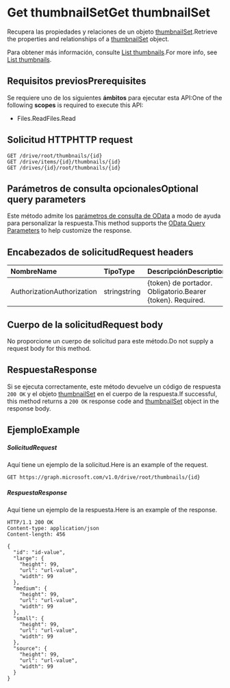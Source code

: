 # <a name="get-thumbnailset"></a><span data-ttu-id="bacfc-101">Get thumbnailSet</span><span class="sxs-lookup"><span data-stu-id="bacfc-101">Get thumbnailSet</span></span>

<span data-ttu-id="bacfc-102">Recupera las propiedades y relaciones de un objeto [thumbnailSet](../resources/thumbnailset.md).</span><span class="sxs-lookup"><span data-stu-id="bacfc-102">Retrieve the properties and relationships of a [thumbnailSet](../resources/thumbnailset.md) object.</span></span>

<span data-ttu-id="bacfc-103">Para obtener más información, consulte [List thumbnails](item_list_thumbnails.md).</span><span class="sxs-lookup"><span data-stu-id="bacfc-103">For more info, see [List thumbnails](item_list_thumbnails.md).</span></span>

## <a name="prerequisites"></a><span data-ttu-id="bacfc-104">Requisitos previos</span><span class="sxs-lookup"><span data-stu-id="bacfc-104">Prerequisites</span></span>
<span data-ttu-id="bacfc-105">Se requiere uno de los siguientes **ámbitos** para ejecutar esta API:</span><span class="sxs-lookup"><span data-stu-id="bacfc-105">One of the following **scopes** is required to execute this API:</span></span>

  * <span data-ttu-id="bacfc-106">Files.Read</span><span class="sxs-lookup"><span data-stu-id="bacfc-106">Files.Read</span></span>

## <a name="http-request"></a><span data-ttu-id="bacfc-107">Solicitud HTTP</span><span class="sxs-lookup"><span data-stu-id="bacfc-107">HTTP request</span></span>
<!-- { "blockType": "ignored" } -->
```http
GET /drive/root/thumbnails/{id}
GET /drive/items/{id}/thumbnails/{id}
GET /drives/{id}/root/thumbnails/{id}
```
## <a name="optional-query-parameters"></a><span data-ttu-id="bacfc-108">Parámetros de consulta opcionales</span><span class="sxs-lookup"><span data-stu-id="bacfc-108">Optional query parameters</span></span>
<span data-ttu-id="bacfc-109">Este método admite los [parámetros de consulta de OData](http://developer.microsoft.com/en-us/graph/docs/overview/query_parameters) a modo de ayuda para personalizar la respuesta.</span><span class="sxs-lookup"><span data-stu-id="bacfc-109">This method supports the [OData Query Parameters](http://developer.microsoft.com/en-us/graph/docs/overview/query_parameters) to help customize the response.</span></span>

## <a name="request-headers"></a><span data-ttu-id="bacfc-110">Encabezados de solicitud</span><span class="sxs-lookup"><span data-stu-id="bacfc-110">Request headers</span></span>
| <span data-ttu-id="bacfc-111">Nombre</span><span class="sxs-lookup"><span data-stu-id="bacfc-111">Name</span></span>       | <span data-ttu-id="bacfc-112">Tipo</span><span class="sxs-lookup"><span data-stu-id="bacfc-112">Type</span></span> | <span data-ttu-id="bacfc-113">Descripción</span><span class="sxs-lookup"><span data-stu-id="bacfc-113">Description</span></span>|
|:-----------|:------|:----------|
| <span data-ttu-id="bacfc-114">Authorization</span><span class="sxs-lookup"><span data-stu-id="bacfc-114">Authorization</span></span>  | <span data-ttu-id="bacfc-115">string</span><span class="sxs-lookup"><span data-stu-id="bacfc-115">string</span></span>  | <span data-ttu-id="bacfc-p101">{token} de portador. Obligatorio.</span><span class="sxs-lookup"><span data-stu-id="bacfc-p101">Bearer {token}. Required.</span></span> |

## <a name="request-body"></a><span data-ttu-id="bacfc-118">Cuerpo de la solicitud</span><span class="sxs-lookup"><span data-stu-id="bacfc-118">Request body</span></span>
<span data-ttu-id="bacfc-119">No proporcione un cuerpo de solicitud para este método.</span><span class="sxs-lookup"><span data-stu-id="bacfc-119">Do not supply a request body for this method.</span></span>

## <a name="response"></a><span data-ttu-id="bacfc-120">Respuesta</span><span class="sxs-lookup"><span data-stu-id="bacfc-120">Response</span></span>

<span data-ttu-id="bacfc-121">Si se ejecuta correctamente, este método devuelve un código de respuesta `200 OK` y el objeto [thumbnailSet](../resources/thumbnailset.md) en el cuerpo de la respuesta.</span><span class="sxs-lookup"><span data-stu-id="bacfc-121">If successful, this method returns a `200 OK` response code and [thumbnailSet](../resources/thumbnailset.md) object in the response body.</span></span>
## <a name="example"></a><span data-ttu-id="bacfc-122">Ejemplo</span><span class="sxs-lookup"><span data-stu-id="bacfc-122">Example</span></span>
##### <a name="request"></a><span data-ttu-id="bacfc-123">Solicitud</span><span class="sxs-lookup"><span data-stu-id="bacfc-123">Request</span></span>
<span data-ttu-id="bacfc-124">Aquí tiene un ejemplo de la solicitud.</span><span class="sxs-lookup"><span data-stu-id="bacfc-124">Here is an example of the request.</span></span>
<!-- {
  "blockType": "request",
  "name": "get_thumbnailset"
}-->
```http
GET https://graph.microsoft.com/v1.0/drive/root/thumbnails/{id}
```
##### <a name="response"></a><span data-ttu-id="bacfc-125">Respuesta</span><span class="sxs-lookup"><span data-stu-id="bacfc-125">Response</span></span>
<span data-ttu-id="bacfc-126">Aquí tiene un ejemplo de la respuesta.</span><span class="sxs-lookup"><span data-stu-id="bacfc-126">Here is an example of the response.</span></span>
<!-- {
  "blockType": "response",
  "truncated": false,
  "@odata.type": "microsoft.graph.thumbnailSet"
} -->
```http
HTTP/1.1 200 OK
Content-type: application/json
Content-length: 456

{
  "id": "id-value",
  "large": {
    "height": 99,
    "url": "url-value",
    "width": 99
  },
  "medium": {
    "height": 99,
    "url": "url-value",
    "width": 99
  },
  "small": {
    "height": 99,
    "url": "url-value",
    "width": 99
  },
  "source": {
    "height": 99,
    "url": "url-value",
    "width": 99
  }
}
```

<!-- uuid: 8fcb5dbc-d5aa-4681-8e31-b001d5168d79
2015-10-25 14:57:30 UTC -->
<!-- {
  "type": "#page.annotation",
  "description": "Get thumbnailSet",
  "keywords": "",
  "section": "documentation",
  "tocPath": ""
}-->
